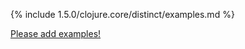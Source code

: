 {% include 1.5.0/clojure.core/distinct/examples.md %}

[Please add examples!](https://github.com/arrdem/grimoire/edit/master/_includes/1.6.0/clojure.core/distinct/examples.md)
